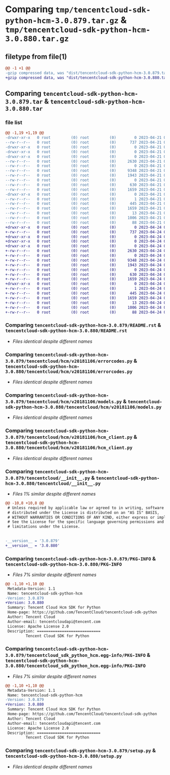 # Comparing `tmp/tencentcloud-sdk-python-hcm-3.0.879.tar.gz` & `tmp/tencentcloud-sdk-python-hcm-3.0.880.tar.gz`

## filetype from file(1)

```diff
@@ -1 +1 @@
-gzip compressed data, was "dist/tencentcloud-sdk-python-hcm-3.0.879.tar", last modified: Fri Apr 21 00:46:25 2023, max compression
+gzip compressed data, was "dist/tencentcloud-sdk-python-hcm-3.0.880.tar", last modified: Mon Apr 24 03:10:41 2023, max compression
```

## Comparing `tencentcloud-sdk-python-hcm-3.0.879.tar` & `tencentcloud-sdk-python-hcm-3.0.880.tar`

### file list

```diff
@@ -1,19 +1,19 @@
-drwxr-xr-x   0 root         (0) root         (0)        0 2023-04-21 00:46:25.000000 tencentcloud-sdk-python-hcm-3.0.879/
--rw-r--r--   0 root         (0) root         (0)      737 2023-04-21 00:46:25.000000 tencentcloud-sdk-python-hcm-3.0.879/README.rst
-drwxr-xr-x   0 root         (0) root         (0)        0 2023-04-21 00:46:25.000000 tencentcloud-sdk-python-hcm-3.0.879/tencentcloud/
-drwxr-xr-x   0 root         (0) root         (0)        0 2023-04-21 00:46:25.000000 tencentcloud-sdk-python-hcm-3.0.879/tencentcloud/hcm/
-drwxr-xr-x   0 root         (0) root         (0)        0 2023-04-21 00:46:25.000000 tencentcloud-sdk-python-hcm-3.0.879/tencentcloud/hcm/v20181106/
--rw-r--r--   0 root         (0) root         (0)     2630 2023-04-21 00:46:25.000000 tencentcloud-sdk-python-hcm-3.0.879/tencentcloud/hcm/v20181106/errorcodes.py
--rw-r--r--   0 root         (0) root         (0)        0 2023-04-21 00:46:25.000000 tencentcloud-sdk-python-hcm-3.0.879/tencentcloud/hcm/v20181106/__init__.py
--rw-r--r--   0 root         (0) root         (0)     9348 2023-04-21 00:46:25.000000 tencentcloud-sdk-python-hcm-3.0.879/tencentcloud/hcm/v20181106/models.py
--rw-r--r--   0 root         (0) root         (0)     1943 2023-04-21 00:46:25.000000 tencentcloud-sdk-python-hcm-3.0.879/tencentcloud/hcm/v20181106/hcm_client.py
--rw-r--r--   0 root         (0) root         (0)        0 2023-04-21 00:46:25.000000 tencentcloud-sdk-python-hcm-3.0.879/tencentcloud/hcm/__init__.py
--rw-r--r--   0 root         (0) root         (0)      630 2023-04-21 00:46:25.000000 tencentcloud-sdk-python-hcm-3.0.879/tencentcloud/__init__.py
--rw-r--r--   0 root         (0) root         (0)     1659 2023-04-21 00:46:25.000000 tencentcloud-sdk-python-hcm-3.0.879/PKG-INFO
-drwxr-xr-x   0 root         (0) root         (0)        0 2023-04-21 00:46:25.000000 tencentcloud-sdk-python-hcm-3.0.879/tencentcloud_sdk_python_hcm.egg-info/
--rw-r--r--   0 root         (0) root         (0)        1 2023-04-21 00:46:25.000000 tencentcloud-sdk-python-hcm-3.0.879/tencentcloud_sdk_python_hcm.egg-info/dependency_links.txt
--rw-r--r--   0 root         (0) root         (0)      445 2023-04-21 00:46:25.000000 tencentcloud-sdk-python-hcm-3.0.879/tencentcloud_sdk_python_hcm.egg-info/SOURCES.txt
--rw-r--r--   0 root         (0) root         (0)     1659 2023-04-21 00:46:25.000000 tencentcloud-sdk-python-hcm-3.0.879/tencentcloud_sdk_python_hcm.egg-info/PKG-INFO
--rw-r--r--   0 root         (0) root         (0)       13 2023-04-21 00:46:25.000000 tencentcloud-sdk-python-hcm-3.0.879/tencentcloud_sdk_python_hcm.egg-info/top_level.txt
--rw-r--r--   0 root         (0) root         (0)     1006 2023-04-21 00:46:25.000000 tencentcloud-sdk-python-hcm-3.0.879/setup.py
--rw-r--r--   0 root         (0) root         (0)       88 2023-04-21 00:46:25.000000 tencentcloud-sdk-python-hcm-3.0.879/setup.cfg
+drwxr-xr-x   0 root         (0) root         (0)        0 2023-04-24 03:10:41.000000 tencentcloud-sdk-python-hcm-3.0.880/
+-rw-r--r--   0 root         (0) root         (0)      737 2023-04-24 03:10:41.000000 tencentcloud-sdk-python-hcm-3.0.880/README.rst
+drwxr-xr-x   0 root         (0) root         (0)        0 2023-04-24 03:10:41.000000 tencentcloud-sdk-python-hcm-3.0.880/tencentcloud/
+drwxr-xr-x   0 root         (0) root         (0)        0 2023-04-24 03:10:41.000000 tencentcloud-sdk-python-hcm-3.0.880/tencentcloud/hcm/
+drwxr-xr-x   0 root         (0) root         (0)        0 2023-04-24 03:10:41.000000 tencentcloud-sdk-python-hcm-3.0.880/tencentcloud/hcm/v20181106/
+-rw-r--r--   0 root         (0) root         (0)     2630 2023-04-24 03:10:41.000000 tencentcloud-sdk-python-hcm-3.0.880/tencentcloud/hcm/v20181106/errorcodes.py
+-rw-r--r--   0 root         (0) root         (0)        0 2023-04-24 03:10:41.000000 tencentcloud-sdk-python-hcm-3.0.880/tencentcloud/hcm/v20181106/__init__.py
+-rw-r--r--   0 root         (0) root         (0)     9348 2023-04-24 03:10:41.000000 tencentcloud-sdk-python-hcm-3.0.880/tencentcloud/hcm/v20181106/models.py
+-rw-r--r--   0 root         (0) root         (0)     1943 2023-04-24 03:10:41.000000 tencentcloud-sdk-python-hcm-3.0.880/tencentcloud/hcm/v20181106/hcm_client.py
+-rw-r--r--   0 root         (0) root         (0)        0 2023-04-24 03:10:41.000000 tencentcloud-sdk-python-hcm-3.0.880/tencentcloud/hcm/__init__.py
+-rw-r--r--   0 root         (0) root         (0)      630 2023-04-24 03:10:41.000000 tencentcloud-sdk-python-hcm-3.0.880/tencentcloud/__init__.py
+-rw-r--r--   0 root         (0) root         (0)     1659 2023-04-24 03:10:41.000000 tencentcloud-sdk-python-hcm-3.0.880/PKG-INFO
+drwxr-xr-x   0 root         (0) root         (0)        0 2023-04-24 03:10:41.000000 tencentcloud-sdk-python-hcm-3.0.880/tencentcloud_sdk_python_hcm.egg-info/
+-rw-r--r--   0 root         (0) root         (0)        1 2023-04-24 03:10:41.000000 tencentcloud-sdk-python-hcm-3.0.880/tencentcloud_sdk_python_hcm.egg-info/dependency_links.txt
+-rw-r--r--   0 root         (0) root         (0)      445 2023-04-24 03:10:41.000000 tencentcloud-sdk-python-hcm-3.0.880/tencentcloud_sdk_python_hcm.egg-info/SOURCES.txt
+-rw-r--r--   0 root         (0) root         (0)     1659 2023-04-24 03:10:41.000000 tencentcloud-sdk-python-hcm-3.0.880/tencentcloud_sdk_python_hcm.egg-info/PKG-INFO
+-rw-r--r--   0 root         (0) root         (0)       13 2023-04-24 03:10:41.000000 tencentcloud-sdk-python-hcm-3.0.880/tencentcloud_sdk_python_hcm.egg-info/top_level.txt
+-rw-r--r--   0 root         (0) root         (0)     1006 2023-04-24 03:10:41.000000 tencentcloud-sdk-python-hcm-3.0.880/setup.py
+-rw-r--r--   0 root         (0) root         (0)       88 2023-04-24 03:10:41.000000 tencentcloud-sdk-python-hcm-3.0.880/setup.cfg
```

### Comparing `tencentcloud-sdk-python-hcm-3.0.879/README.rst` & `tencentcloud-sdk-python-hcm-3.0.880/README.rst`

 * *Files identical despite different names*

### Comparing `tencentcloud-sdk-python-hcm-3.0.879/tencentcloud/hcm/v20181106/errorcodes.py` & `tencentcloud-sdk-python-hcm-3.0.880/tencentcloud/hcm/v20181106/errorcodes.py`

 * *Files identical despite different names*

### Comparing `tencentcloud-sdk-python-hcm-3.0.879/tencentcloud/hcm/v20181106/models.py` & `tencentcloud-sdk-python-hcm-3.0.880/tencentcloud/hcm/v20181106/models.py`

 * *Files identical despite different names*

### Comparing `tencentcloud-sdk-python-hcm-3.0.879/tencentcloud/hcm/v20181106/hcm_client.py` & `tencentcloud-sdk-python-hcm-3.0.880/tencentcloud/hcm/v20181106/hcm_client.py`

 * *Files identical despite different names*

### Comparing `tencentcloud-sdk-python-hcm-3.0.879/tencentcloud/__init__.py` & `tencentcloud-sdk-python-hcm-3.0.880/tencentcloud/__init__.py`

 * *Files 1% similar despite different names*

```diff
@@ -10,8 +10,8 @@
 # Unless required by applicable law or agreed to in writing, software
 # distributed under the License is distributed on an "AS IS" BASIS,
 # WITHOUT WARRANTIES OR CONDITIONS OF ANY KIND, either express or implied.
 # See the License for the specific language governing permissions and
 # limitations under the License.
 
 
-__version__ = '3.0.879'
+__version__ = '3.0.880'
```

### Comparing `tencentcloud-sdk-python-hcm-3.0.879/PKG-INFO` & `tencentcloud-sdk-python-hcm-3.0.880/PKG-INFO`

 * *Files 7% similar despite different names*

```diff
@@ -1,10 +1,10 @@
 Metadata-Version: 1.1
 Name: tencentcloud-sdk-python-hcm
-Version: 3.0.879
+Version: 3.0.880
 Summary: Tencent Cloud Hcm SDK for Python
 Home-page: https://github.com/TencentCloud/tencentcloud-sdk-python
 Author: Tencent Cloud
 Author-email: tencentcloudapi@tencent.com
 License: Apache License 2.0
 Description: ============================
         Tencent Cloud SDK for Python
```

### Comparing `tencentcloud-sdk-python-hcm-3.0.879/tencentcloud_sdk_python_hcm.egg-info/PKG-INFO` & `tencentcloud-sdk-python-hcm-3.0.880/tencentcloud_sdk_python_hcm.egg-info/PKG-INFO`

 * *Files 7% similar despite different names*

```diff
@@ -1,10 +1,10 @@
 Metadata-Version: 1.1
 Name: tencentcloud-sdk-python-hcm
-Version: 3.0.879
+Version: 3.0.880
 Summary: Tencent Cloud Hcm SDK for Python
 Home-page: https://github.com/TencentCloud/tencentcloud-sdk-python
 Author: Tencent Cloud
 Author-email: tencentcloudapi@tencent.com
 License: Apache License 2.0
 Description: ============================
         Tencent Cloud SDK for Python
```

### Comparing `tencentcloud-sdk-python-hcm-3.0.879/setup.py` & `tencentcloud-sdk-python-hcm-3.0.880/setup.py`

 * *Files identical despite different names*

